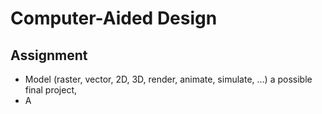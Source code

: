 # Computer-Aided Design

## Assignment

- Model (raster, vector, 2D, 3D, render, animate, simulate, ...) a possible final project,
- A